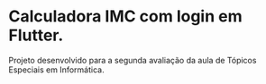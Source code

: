 # Calculadora IMC com login em Flutter.

Projeto desenvolvido para a segunda avaliação da aula de Tópicos Especiais em Informática. 
